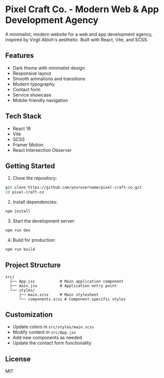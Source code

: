 # Pixel Craft Co. - Modern Web & App Development Agency

A minimalist, modern website for a web and app development agency, inspired by Virgil Abloh's aesthetic. Built with React, Vite, and SCSS.

## Features

- Dark theme with minimalist design
- Responsive layout
- Smooth animations and transitions
- Modern typography
- Contact form
- Service showcase
- Mobile-friendly navigation

## Tech Stack

- React 18
- Vite
- SCSS
- Framer Motion
- React Intersection Observer

## Getting Started

1. Clone the repository:
```bash
git clone https://github.com/yourusername/pixel-craft-co.git
cd pixel-craft-co
```

2. Install dependencies:
```bash
npm install
```

3. Start the development server:
```bash
npm run dev
```

4. Build for production:
```bash
npm run build
```

## Project Structure

```
src/
  ├── App.jsx           # Main application component
  ├── main.jsx          # Application entry point
  └── styles/
      ├── main.scss     # Main stylesheet
      └── components.scss # Component-specific styles
```

## Customization

- Update colors in `src/styles/main.scss`
- Modify content in `src/App.jsx`
- Add new components as needed
- Update the contact form functionality

## License

MIT 